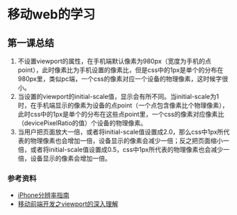 # 移动web的学习

## 第一课总结

1. 不设置viewport的属性，在手机端默认像素为980px（宽度为手机的点point），此时像素比为手机设置的像素比，但是css中的1px是单个的分布在980px里，类似pc端，一个css的像素对应一个设备的物理像素，这时候字很小。
2. 当设置的viewport的initial-scale值，显示会有所不同。当initial-scale为1时，在手机端显示的像素为设备的点point（一个点包含像素比个物理像素），此时css中的1px是单个的分布在这些点point里，一个css的像素对应像素比（devicePixelRatio的值）个设备的物理像素。
3. 当用户把页面放大一倍，或者将initial-scale值设置成2.0，那么css中1px所代表的物理像素也会增加一倍，设备显示的像素会减少一倍；反之把页面缩小一倍，或者将initial-scale值设置成0.5，css中1px所代表的物理像素也会减少一倍，设备显示的像素会增加一倍。

### 参考资料
* [iPhone分辨率指南](http://images.shejidaren.com/wp-content/uploads/2014/09/iphone-Resolutions-guide.png)
* [移动前端开发之viewport的深入理解](http://www.cnblogs.com/2050/p/3877280.html)
